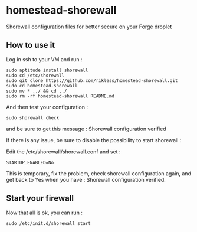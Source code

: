 # homestead-shorewall
Shorewall configuration files for better secure on your Forge droplet


## How to use it

Log in ssh to your VM and run : 

```console
sudo aptitude install shorewall
sudo cd /etc/shorewall
sudo git clone https://github.com/rikless/homestead-shorewall.git
sudo cd homestead-shorewall
sudo mv * ../ && cd ../
sudo rm -rf homestead-shorewall README.md
```

And then test your configuration :

```console
sudo shorewall check
```

and be sure to get this message : 
Shorewall configuration verified

If there is any issue, be sure to disable the possibility to start shorewall :

Edit the /etc/shorewall/shorewall.conf and set : 

```console
STARTUP_ENABLED=No
```

This is temporary, fix the problem, check shorewall configuration again, and get back to Yes when you have : Shorewall configuration verified.

## Start your firewall

Now that all is ok, you can run :

```console
sudo /etc/init.d/shorewall start
```







